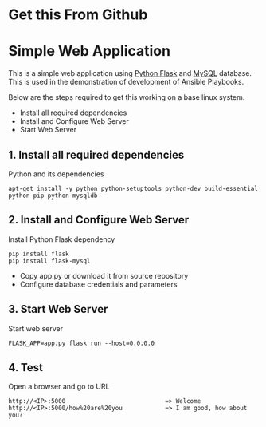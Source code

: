 # Get this From Github

# Simple Web Application

This is a simple web application using [Python Flask](http://flask.pocoo.org/) and [MySQL](https://www.mysql.com/) database.
This is used in the demonstration of development of Ansible Playbooks.

  Below are the steps required to get this working on a base linux system.

  - Install all required dependencies
  - Install and Configure Web Server
  - Start Web Server

## 1. Install all required dependencies

  Python and its dependencies

    apt-get install -y python python-setuptools python-dev build-essential python-pip python-mysqldb


## 2. Install and Configure Web Server

Install Python Flask dependency

    pip install flask
    pip install flask-mysql

- Copy app.py or download it from source repository
- Configure database credentials and parameters

## 3. Start Web Server

Start web server

    FLASK_APP=app.py flask run --host=0.0.0.0

## 4. Test

Open a browser and go to URL

    http://<IP>:5000                            => Welcome
    http://<IP>:5000/how%20are%20you            => I am good, how about you?

